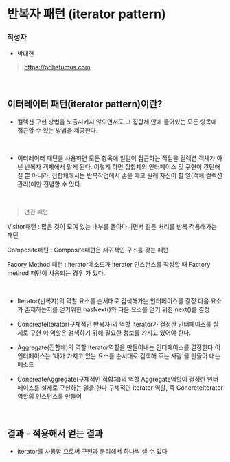 # 반복자 패턴 (iterator pattern)

### 작성자
* 박대헌
> https://pdhstumus.com

<br/>

## 이터레이터 패턴(iterator pattern)이란?

* 컬렉션 구현 방법을 노출시키지 않으면서도 그 집합체 안에 들어있는 모든 항목에 접근할 수 있는 방법을 제공한다.

<br/>

* 이터레이터 패턴을 사용하면 모든 항목에 일일이 접근하는 작업을 컬렉션 객체가 아닌 반복자 객체에서 맡게 된다. 
이렇게 하면 집합체의 인터페이스 및 구현이 간단해질 뿐 아니라, 집합체에서는 반복작업에서 손을 떼고 원래 자신이 할 일(객체 컬렉션 관리)에만 전념할 수 있다.


<br/>

> 연관 패턴

Visitor패턴 : 많은 것이 모여 있는 내부를 돌아다니면서 같은 처리를 반복 적용해가는 패턴

Composite패턴 : Composite패턴은 재귀적인 구조를 갖는 페턴

Facory Method 패턴 : iterator메소드가 iterator 인스턴스를 작성할 때 Factory method 패턴이 사용되는 경우 가 있다.


<br/>


* Iterator(반복자)의 역할
요소를 순서대로 검색해가는 인터페이스를 결정
다음 요소가 존재하는지를 얻기위한 hasNext()와 다음 요소를 얻기 위한 next()를 결정

* ConcreateIterator(구체적인 반복자)의 역할
Iterator가 결정한 인터페이스를 실제로 구현
이 역할은 검색하기 위해 필요한 정보를 가지고 있어야 한다.

* Aggregate(집합체)의 역할
Iterator역할을 만들어내는 인터페이스를 결정한다
이 인터페이스는 '내가 가지고 있는 요소를 순서대로 검색해 주는 사람'을 만들어 내는 메소드

* ConcreateAggregate(구체적인 집합체)의 역할
Aggregate역할이 결정한 인터페이스를 실제로 구현하는 일을 한다
구체적인 Iterator 역할, 즉 ConcreteIterator역할의 인스턴스를 만들어 
<br/>

## 결과 - 적용해서 얻는 결과

* iterator를 사용함 으로써 구현과 분리해서 하나씩 셀 수 있다
